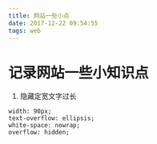 ```yaml
---
title: 网站一些小点
date: 2017-12-22 09:54:55
tags: web
---
```


# 记录网站一些小知识点

1. 隐藏定宽文字过长
````
width: 90px;
text-overflow: ellipsis;
white-space: nowrap;
overflow: hidden;
````